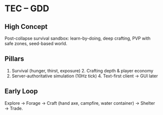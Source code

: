 # TEC – GDD

## High Concept
Post-collapse survival sandbox: learn-by-doing, deep crafting, PVP with safe zones, seed-based world.

## Pillars
1. Survival (hunger, thirst, exposure)  2. Crafting depth & player economy
3. Server-authoritative simulation (10Hz tick)  4. Text-first client → GUI later

## Early Loop
Explore → Forage → Craft (hand axe, campfire, water container) → Shelter → Trade.
